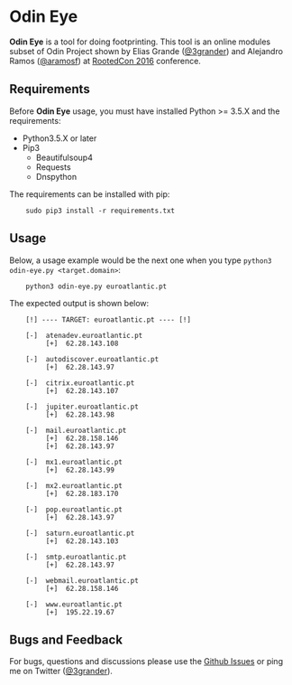 # Odin Eye
**Odin Eye** is a tool for doing footprinting. This tool is an online modules subset of Odin Project shown by Elias Grande ([@3grander](https://twitter.com/3grander)) and Alejandro Ramos ([@aramosf](https://twitter.com/aramosf)) at [RootedCon 2016](https://www.rootedcon.com/archive/rooted2016) conference.

## Requirements
Before **Odin Eye** usage, you must have installed Python >= 3.5.X and the requirements:

* Python3.5.X or later
* Pip3
  * Beautifulsoup4
  * Requests
  * Dnspython

The requirements can be installed with pip:
```
    sudo pip3 install -r requirements.txt
```

## Usage

Below, a usage example would be the next one when you type `python3 odin-eye.py <target.domain>`:
```
	python3 odin-eye.py euroatlantic.pt
```

The expected output is shown below:
```
    [!] ---- TARGET: euroatlantic.pt ---- [!] 
    
    [-]  atenadev.euroatlantic.pt
         [+]  62.28.143.108
    
    [-]  autodiscover.euroatlantic.pt
         [+]  62.28.143.97
    
    [-]  citrix.euroatlantic.pt
         [+]  62.28.143.107
    
    [-]  jupiter.euroatlantic.pt
         [+]  62.28.143.98
    
    [-]  mail.euroatlantic.pt
         [+]  62.28.158.146
         [+]  62.28.143.97
    
    [-]  mx1.euroatlantic.pt
         [+]  62.28.143.99
    
    [-]  mx2.euroatlantic.pt
         [+]  62.28.183.170
    
    [-]  pop.euroatlantic.pt
         [+]  62.28.143.97
    
    [-]  saturn.euroatlantic.pt
         [+]  62.28.143.103
    
    [-]  smtp.euroatlantic.pt
         [+]  62.28.143.97
    
    [-]  webmail.euroatlantic.pt
         [+]  62.28.158.146
    
    [-]  www.euroatlantic.pt
         [+]  195.22.19.67
```

## Bugs and Feedback
For bugs, questions and discussions please use the [Github Issues](https://github.com/eliasgranderubio/odin_eye/issues) or ping me on Twitter ([@3grander](https://twitter.com/3grander)).